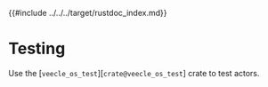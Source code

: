 {{#include ../../../target/rustdoc_index.md}}

# Testing

Use the [`veecle_os_test`][`crate@veecle_os_test`] crate to test actors.
